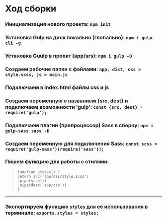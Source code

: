 # Ход сборки  
### Инициализация нового проекта: `npm init`
### Установка Gulp на диск локально (глобально): `npm i gulp-cli -g`
### Установка Guulp в проект (app/srs): `npm i gulp -D`
### Создаем рабочие папки с файлами: `app, dist, css > style.scss, js > main.js`
### Подключаем в index.html файлы css и js
### Создаем переменную с названием {src, dest} и подключаем возможности 'gulp': `const {src, dest} = require('gulp');`
### Подключаем плагин (препроцессор) Sass в сборку: `npm i gulp-sass sass -D`
### Создаем переменную для подключения Sass: `const scss = require('gulp-sass')(require('sass'));`
### Пишем функцию для работы с стилями:
>`function styles() {`  
`return src('app/css/style.scss')`  
`.pipe(scss())`  
`.pipe(dest('app/css'))`  
`}`
---
### Экспортируем функцию `styles` для её использования в терминале: `exports.styles = styles;`